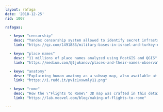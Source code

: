 ```yaml
---
layout: rafaga
date: '2018-12-25'
rid: 1007

rafagas:

  - keyw: "censorship"
    desc: "Yandex censorship system allowed to identify secret infrastructures from Israel and Turkey military"
    link: "https://qz.com/1491883/military-bases-in-israel-and-turkey-exposed-by-yandex-the-russian-mapping-service/"

  - keyw: "place names"
    desc: "11 millions of place names analyzed using PostGIS and QGIS"
    link: "https://medium.com/@tjukanov/places-and-their-names-observations-from-11-million-place-names-8ea34cf61da4"

  - keyw: "anatomy"
    desc: "Explaining human anatomy as a subway map, also available at Etsy"
    link: "https://i.redd.it/pvic1vxwmly11.png"

  - keyw: "rome"
    desc: "How the \"Flights to Rome\" 3D map was crafted in this detailed guide by one of the designers"
    link: "https://lab.moovel.com/blog/making-of-flights-to-rome"

---
```

